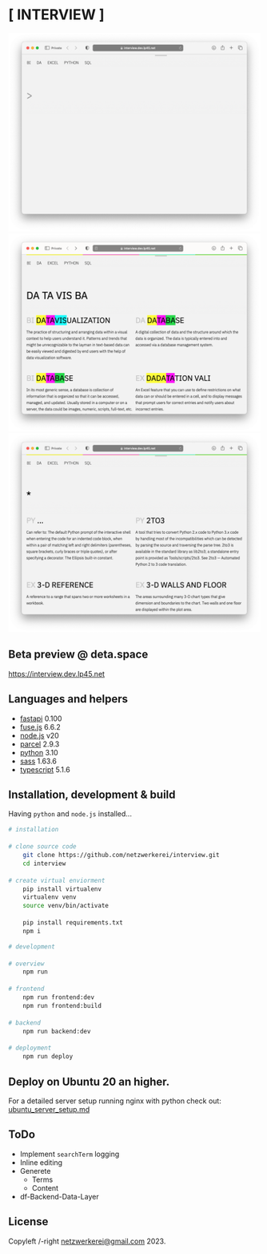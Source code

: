# [ INTERVIEW ]

![screenshot](screenshot.png)
![screenshot2](screenshot2.png)
![screenshot3](screenshot3.png)

## Beta preview @ deta.space

<https://interview.dev.lp45.net>

## Languages and helpers

- [fastapi](https://fastapi.tiangolo.com) 0.100
- [fuse.js](https://www.fusejs.io) 6.6.2
- [node.js](https://nodejs.org/en) v20
- [parcel](https://en.parceljs.org/getting_started.html) 2.9.3
- [python](https://www.python.org) 3.10
- [sass](https://sass-lang.com) 1.63.6
- [typescript](https://www.typescriptlang.org)  5.1.6


## Installation, development & build

Having `python` and `node.js` installed...

```bash
# installation

# clone source code
    git clone https://github.com/netzwerkerei/interview.git
    cd interview

# create virtual enviorment
    pip install virtualenv
    virtualenv venv
    source venv/bin/activate

    pip install requirements.txt
    npm i
```

```bash
# development

# overview
    npm run

# frontend
    npm run frontend:dev
    npm run frontend:build    

# backend
    npm run backend:dev

# deployment
    npm run deploy
```

## Deploy on Ubuntu 20 an higher.

For a detailed server setup running nginx with python check out: [ubuntu_server_setup.md](ubuntu_server_setup.md)

## ToDo

- Implement `searchTerm` logging
- Inline editing
- Generete
  - Terms
  - Content
- df-Backend-Data-Layer

## License

Copyleft /-right netzwerkerei@gmail.com 2023.
